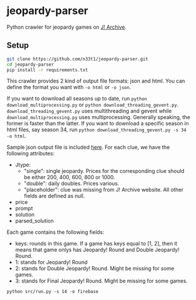 # jeopardy-parser
Python crawler for jeopardy games on [J! Archive](http://j-archive.com/).

## Setup
```bash
git clone https://github.com/n33t1/jeopardy-parser.git
cd jeopardy-parser
pip install -r requirements.txt
```

This crawler provides 2 kind of output file formats: json and html. You can define the format you want with `-o html` or `-o json`.

If you want to download all seasons up to date, run `python download_multiprocessing.py` or `python download_threading_gevent.py`. `download_threading_gevent.py` uses multithreading and gevent while `download_multiprocessing.py` uses multiprocessing. Generally speaking, the former is faster than the latter. If you want to download a specific season in html files, say season 34, run `python download_threading_gevent.py -s 34 -o html`.

Sample json output file is included [here](https://github.com/n33t1/jeopardy-parser/blob/master/2002-09-09.json). For each clue, we have the following attributes:

* Jtype:
  * "single": single jeopardy. Prices for the corresponding clue should be either 200, 400, 600, 800 or 1000.
  * "double": daily doubles. Prices various. 
  * "placeholder": clue was missing from J! Archive website. All other fields are defined as null. 
* price
* prompt
* solution
* parsed_solution

Each game contains the following fields:
* keys: rounds in this game. If a game has keys equal to [1, 2], then it means that game onlys has Jeopardy! Round and Double Jeopardy! Round. 
* 1: stands for Jeopardy! Round
* 2: stands for Double Jeopardy! Round. Might be missing for some games. 
* 3: stands for Final Jeopardy! Round. Might be missing for some games. 

`python src/run.py -s 14 -o firebase`